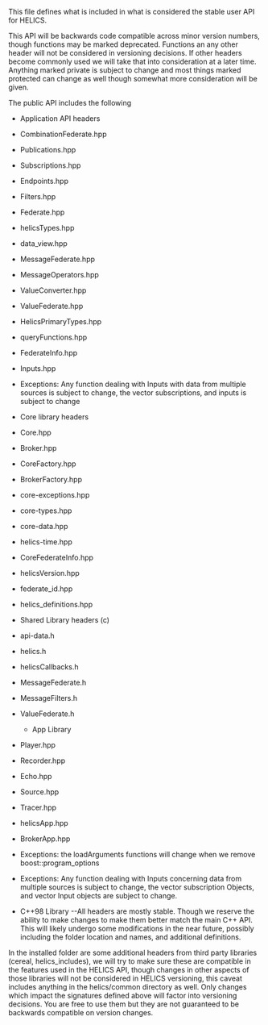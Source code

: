 This file defines what is included in what is considered the stable user API for HELICS.

This API will be backwards code compatible across minor version numbers, though functions may be marked deprecated.  Functions an any other header will not be considered in versioning decisions.  If other headers become commonly used we will take that into consideration at a later time.  Anything marked private is subject to change and most things marked protected can change as well though somewhat more consideration will be given.  

The public API includes the following
 - Application API headers
- CombinationFederate.hpp
- Publications.hpp
- Subscriptions.hpp
- Endpoints.hpp
- Filters.hpp
- Federate.hpp
- helicsTypes.hpp
- data_view.hpp
- MessageFederate.hpp
- MessageOperators.hpp
- ValueConverter.hpp
- ValueFederate.hpp
- HelicsPrimaryTypes.hpp
- queryFunctions.hpp
- FederateInfo.hpp
- Inputs.hpp
- Exceptions:  Any function dealing with Inputs with data from multiple sources is subject to change,  the vector subscriptions, and inputs is subject to change

 - Core library headers
- Core.hpp
- Broker.hpp
- CoreFactory.hpp
- BrokerFactory.hpp
- core-exceptions.hpp
- core-types.hpp
- core-data.hpp
- helics-time.hpp
- CoreFederateInfo.hpp
- helicsVersion.hpp
- federate_id.hpp
- helics_definitions.hpp


 - Shared Library headers (c)
- api-data.h
- helics.h
- helicsCallbacks.h
- MessageFederate.h
- MessageFilters.h
- ValueFederate.h


  - App Library
 - Player.hpp
 - Recorder.hpp
 - Echo.hpp
 - Source.hpp
 - Tracer.hpp
 - helicsApp.hpp
 - BrokerApp.hpp
 - Exceptions:  the loadArguments functions will change when we remove boost::program_options

 - Exceptions:  Any function dealing with Inputs concerning data from multiple sources is subject to change,  the vector subscription Objects, and vector Input objects are subject to change.


  - C++98 Library --All headers are mostly stable.  Though we reserve the ability to make changes to make them better match the main C++ API.  This will likely undergo some modifications in the near future, possibly including the folder location and names, and additional definitions.  

In the installed folder are some additional headers from third party libraries (cereal, helics_includes), we will try to make sure these are compatible in the features used in the HELICS API,  though changes in other aspects of those libraries will not be considered in HELICS versioning, this caveat includes anything in the helics/common directory as well.  Only changes which impact the signatures defined above will factor into versioning decisions.  You are free to use them but they are not guaranteed to be backwards compatible on version changes.
